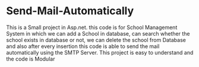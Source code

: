 # Send-Mail-Automatically

This is a Small project  in Asp.net. this code is for School Management System in which we can add a School in database, can search 
whether the school exists in database or not, we can delete the school from Database and also after every insertion this code is able 
to send the mail automatically using the SMTP Server. This project is easy to understand and the code is Modular
